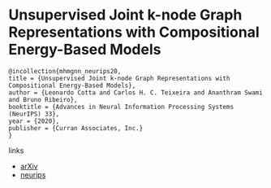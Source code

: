 # Unsupervised Joint k-node Graph Representations with Compositional Energy-Based Models

```
@incollection{mhmgnn_neurips20,
title = {Unsupervised Joint k-node Graph Representations with Compositional Energy-Based Models},
author = {Leonardo Cotta and Carlos H. C. Teixeira and Ananthram Swami and Bruno Ribeiro},
booktitle = {Advances in Neural Information Processing Systems (NeurIPS) 33},
year = {2020},
publisher = {Curran Associates, Inc.}
}
```

links
- [arXiv](https://arxiv.org/abs/2010.04259)
- [neurips](https://nips.cc/Conferences/2020/ScheduleMultitrack?event=17475)
